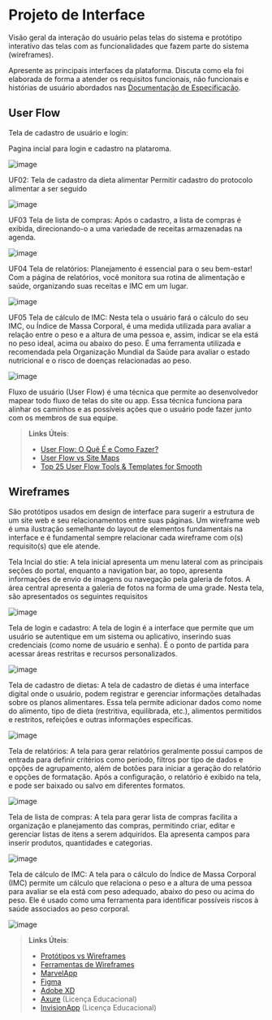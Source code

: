 
# Projeto de Interface

Visão geral da interação do usuário pelas telas do sistema e protótipo interativo das telas com as funcionalidades que fazem parte do sistema (wireframes).

 Apresente as principais interfaces da plataforma. Discuta como ela foi elaborada de forma a atender os requisitos funcionais, não funcionais e histórias de usuário abordados nas <a href="2-Especificação do Projeto.md"> Documentação de Especificação</a>.

## User Flow

Tela de cadastro de usuário e login:

Pagina incial para login e cadastro na plataroma.

![image](https://github.com/user-attachments/assets/05668f80-fc2c-4a64-b1ed-c2d36b6e9c08)

UF02: Tela de cadastro da dieta alimentar
Permitir cadastro do protocolo alimentar a ser seguido 

![image](https://github.com/user-attachments/assets/c5e82d99-a653-4d68-b2f0-84061daf36bf)

UF03 Tela de lista de compras:
Após o cadastro, a lista de compras é exibida, direcionando-o a uma variedade de receitas armazenadas na agenda.

![image](https://github.com/user-attachments/assets/e0ee6669-7e44-4df1-9355-30e77dcf1767)

UF04 Tela de relatórios:
Planejamento é essencial para o seu bem-estar! Com a página de relatórios, você monitora sua rotina de alimentação e saúde, organizando suas receitas e IMC em um lugar.

![image](https://github.com/user-attachments/assets/f9c00635-9408-4287-9f40-2390957462d3)

UF05 Tela de cálculo de IMC:
Nesta tela o usuário fará o cálculo do seu IMC, ou Índice de Massa Corporal, é uma medida utilizada para avaliar a relação entre o peso e a altura de uma pessoa e, assim, indicar se ela está no peso ideal, acima ou abaixo do peso. É uma ferramenta utilizada e recomendada pela Organização Mundial da Saúde para avaliar o estado nutricional e o risco de doenças relacionadas ao peso.

![image](https://github.com/user-attachments/assets/b29eb8c9-773e-420f-872d-e4ac75f4bcfd)


Fluxo de usuário (User Flow) é uma técnica que permite ao desenvolvedor mapear todo fluxo de telas do site ou app. Essa técnica funciona para alinhar os caminhos e as possíveis ações que o usuário pode fazer junto com os membros de sua equipe.

> **Links Úteis**:
> - [User Flow: O Quê É e Como Fazer?](https://medium.com/7bits/fluxo-de-usu%C3%A1rio-user-flow-o-que-%C3%A9-como-fazer-79d965872534)
> - [User Flow vs Site Maps](http://designr.com.br/sitemap-e-user-flow-quais-as-diferencas-e-quando-usar-cada-um/)
> - [Top 25 User Flow Tools & Templates for Smooth](https://www.mockplus.com/blog/post/user-flow-tools)


## Wireframes

São protótipos usados em design de interface para sugerir a estrutura de um site web e seu relacionamentos entre suas páginas. Um wireframe web é uma ilustração semelhante do layout de elementos fundamentais na interface e é fundamental sempre relacionar cada wireframe com o(s) requisito(s) que ele atende.


Tela Incial do stie:
A tela inicial apresenta um menu lateral com as principais seções do portal, enquanto a navigation bar, ao topo, apresenta informações de envio de imagens ou navegação pela galeria de fotos. A área central apresenta a galeria de fotos na forma de uma grade. Nesta tela, são apresentados os seguintes requisitos

![image](https://github.com/user-attachments/assets/d7099921-7c07-4154-a206-21ed22c99063)

Tela de login e cadastro:
A tela de login é a interface que permite que um usuário se autentique em um sistema ou aplicativo, inserindo suas credenciais (como nome de usuário e senha). É o ponto de partida para acessar áreas restritas e recursos personalizados. 

![image](https://github.com/user-attachments/assets/c2778d49-ad99-4a82-8a65-ddace00f3be3)

Tela de cadastro de dietas:
A tela de cadastro de dietas é uma interface digital onde o usuário, podem registrar e gerenciar informações detalhadas sobre os planos alimentares. Essa tela  permite adicionar dados como nome do alimento, tipo de dieta (restritiva, equilibrada, etc.), alimentos permitidos e restritos, refeições e outras informações específicas. 

![image](https://github.com/user-attachments/assets/cbcedee8-31b5-478c-af03-d60cc94e7620)

Tela de relatórios:
A tela para gerar relatórios geralmente possui campos de entrada para definir critérios como período, filtros por tipo de dados e opções de agrupamento, além de botões para iniciar a geração do relatório e opções de formatação. Após a configuração, o relatório é exibido na tela, e pode ser baixado ou salvo em diferentes formatos.

![image](https://github.com/user-attachments/assets/81d0a2bb-9e6b-43de-82a0-d593a5273e73)

Tela de lista de compras:
A tela para gerar lista de compras facilita a organização e planejamento das compras, permitindo criar, editar e gerenciar listas de itens a serem adquiridos. Ela apresenta campos para inserir produtos, quantidades e categorias. 

![image](https://github.com/user-attachments/assets/99beedec-4e6e-4261-b954-9ce9fba2acf5)

Tela de cálculo de IMC:
A tela para o cálculo do Índice de Massa Corporal (IMC) permite um cálculo que relaciona o peso e a altura de uma pessoa para avaliar se ela está com peso adequado, abaixo do peso ou acima do peso. Ele é usado como uma ferramenta para identificar possíveis riscos à saúde associados ao peso corporal. 

![image](https://github.com/user-attachments/assets/b9e21d29-68da-4440-a24d-8120d53d518d)



 
> **Links Úteis**:
> - [Protótipos vs Wireframes](https://www.nngroup.com/videos/prototypes-vs-wireframes-ux-projects/)
> - [Ferramentas de Wireframes](https://rockcontent.com/blog/wireframes/)
> - [MarvelApp](https://marvelapp.com/developers/documentation/tutorials/)
> - [Figma](https://www.figma.com/)
> - [Adobe XD](https://www.adobe.com/br/products/xd.html#scroll)
> - [Axure](https://www.axure.com/edu) (Licença Educacional)
> - [InvisionApp](https://www.invisionapp.com/) (Licença Educacional)

